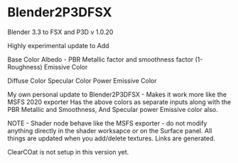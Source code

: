 # Blender2P3DFSX
Blender 3.3 to FSX and P3D v 1.0.20

Highly experimental update to Add 

Base Color Albedo - PBR
Metallic factor and smoothness factor (1-Roughness)
Emissive Color

Diffuse Color
Specular Color
Power
Emissive Color


My own personal update to Blender2P3DFSX - Makes it work more like the MSFS 2020 exporter
Has the above colors as separate inputs along with the PBR Metallic and Smoothness, And Specular power
Emissive color also.

NOTE - Shader node behave like the MSFS exporter - do not modify anything directly in the shader worksapce or on the Surface panel.
All things are updated when you add/delete textures.  Links are generated.

ClearCOat is not setup in this version yet.
